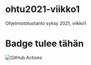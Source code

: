# ohtu2021-viikko1
Ohjelmistotuotanto syksy 2021, viikko1

Badge tulee tähän
=======
![GitHub Actions](https://github.com/shlevanto/ohtu2021-viikko1/workflows/CI/badge.svg)

